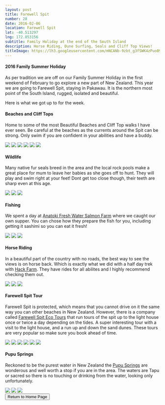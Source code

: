```yaml
---
layout: post
title: Farewell Spit
number: 28
date: 2016-02-06
location: Farewell Spit
lat: -40.513297
lng: 172.853156
subtitle: Family Holiday at the end of the South Island
description: Horse Riding, Dune Surfing, Seals and Cliff Top Views!
titleImage: https://lh3.googleusercontent.com/mNCANb-9zbt_g3fSWK4zPuo09D7_BFFD-dVyjwYZIrfWmEI8UUDkBBlB5eEgEnvNoJ1xfATdqSIhNB9CwOF6xS_xdtdYQdtrqgRrD4U7ZITDpH8-3_zVP5-Tk-uyGVQJfSCGogH-Nvk=w2400
---
```


<h4>2016 Family Summer Holiday</h4>

As per tradition we are off on our Family Summer Holiday in the first weekend of February to go explore a new part of New Zealand. This year we are going to Farewell Spit, staying in Pakawau.
It is the northern most point of the South Island, rugged, isolated and beautiful. 

Here is what we got up to for the week.

<h4>Beaches and Cliff Tops</h4>

Home to some of the most Beautiful Beaches and Cliff Top walks I have ever seen. Be careful at the beaches as the currents around the Spit can be strong. Only swim if you are confident in your abilities and have a buddy.

<img src="https://lh3.googleusercontent.com/VsAlCB2L12M1M5DrNk4jvkWhcqxGrNyrEqUJx6UhQ9ACxYBlVXmRroMNHVZU4HB8PXV-9Tk5zxOOIZrJKC2rG6-4cBF_vCtS39xGUQAWDAD3m-qW9w9ppwbXgcEmcidbMZwYt9BOlcc=w2400" class="image1">
<img src="https://lh3.googleusercontent.com/SwE94OGl8EJfRRNg2KF8OmCLaq5oA2gZ4j4DoJBYvRmN1O9C_E4eDGVyLcpoJ6L_H2goBv8IM0LR2rk90nnILYUizx3l0aoy8tZ6i18ZrIyA-GLTn7dsIaGfRkI6PB7AZcjJkETMDh8=w2400" class="image1">
<img src="https://lh3.googleusercontent.com/o9xD_8F4Q5It9spTLCBilvLG-php5CUH9J0Y9RM8VKZgsgIkx2JM-NVLb9FcyviLMMITTvy4TLCsfXUQhZAJ0ASD2U7zYb6bR5VgXWyY3b3vmlw_VdXI-u7kZQ_qNlBBI_7VXMHCBlk=w2400" class="image1">
<img src="https://lh3.googleusercontent.com/Z88Pn0AP2RZuWhg4c7nIkXlY-uP9Q7QLbKGKP3TG30jF7AZ13yHvqOOtF_33rlOEsrTYo5ZvaYtz8FVdAcCela926WgPhGooG6JR224bBoBbXxZy6v3eUO-qOtZcu9M5uJrkI7HGLEg=w2400" class="image1">
<img src="https://lh3.googleusercontent.com/ME_bamVCP1CdD2FuGZYbmj1vmZ8rvGc5NBTkfGL44YKtblMINwMSACV3ghBX1hG9BtZDQivSbVzDjjxu1azVZzrHcpq7rkwWgL40UK-z3AIFkXUTwQgV0fSZH48gM6eWJXBX-kFUDEE=w2400" class="image1">
<img src="https://lh3.googleusercontent.com/cOdGf5KeiEOm30wFsCxpeJMzsax3R7MfSd33pUQ7aOwomSA0BdAxjUjSn_wPOd7gVARz-qGnKsJlWRujSRdJLJZF2Ize9FnHN0VLtJR3bUB9ApnP4JAuJMaUdCzdZaPiCSzjKWY-yg0=w2400" class="image1">

<h4>Wildlife</h4>

Many native fur seals breed in the area and the local rock pools make a great place for mum to leave her babies as she goes off to hunt. They will play and swim right at your feet! Dont get too close though, their teeth are sharp even at this age.

<img src="https://lh3.googleusercontent.com/pdSGCzvwWqz6ylCvl_QLn3VbsBipwr0jENySeITDAlOv0OOlVuwtNerGE9GpY2TdutS2IRl4sD52iPLOtyQaAt0d3eqoXXoFVF9cy_3n47KNf1XDBzljFJowkM7gqHPpkknTszZTGLQ=w2400" class="image1">
<img src="https://lh3.googleusercontent.com/1gf9WRu_MYL4gQ1rCXTjKprmGUv2rjO2uZ06wHq0vQe16vnW8_y1_nInSRm7iOPETmUv8KaOmq8f5n_xqEbDMNzTHxCxNIh08-y1J-wjh8fILSs7mCz4oPcuHwC0oQDlP5zYIS9Apao=w2400" class="image1">
<img src="https://lh3.googleusercontent.com/0CD_3_B53l7bUYoRswJnEYuymFv1IBDfjGOJnPiTrtihAYhJcXUkfB1QTbuGJsTK2f3cRV35Xl7-n_onCuZKbjTnm716iUm1Xct9_nawp28Eq4Yjxjj-b-OLU838FpRU5F9xUlRHtCM=w2400" class="image1">

<h4>Fishing</h4>

We spent a day at <a target="_blank" href="http://www.anatokisalmon.co.nz/">Anatoki Fresh Water Salmon Farm</a> where we caught our own supper. You can chose how they prepare the fish for you, including getting it sashimi so you can eat it fresh!

<img src="https://lh3.googleusercontent.com/49sNIzP43plGmVEINnVli9wigU7hUqAy3f0KGrM9TFa18S08LqUjyeYaTNBYwXj48lMSAXMS3lmi5_OXQw2f9MUdA6ZUfr6ukNku1RtxYXfy7rDj7dcNGmws1SPeGBXQcr7EkXb4B24=w2400" class="image1">
<img src="https://lh3.googleusercontent.com/PgmkYwt_w4Np8XwcjG_hkhOQxbgIvafJkxZj43WvosI00999pOsKDDxfnKXLhg61X9_K7hfn2EnhThqS9ypnk0MPbYMzQbia1qntt8_ZylprZeDctzt6XPOQjfJTT-TQdiJCsDTZs-0=w2400" class="image1">
<img src="https://lh3.googleusercontent.com/Pa5FPiMgcBPN44diEKwoEvP4RiE6l095BI5cH5egNZpzcsz1E5GK_GL5XV5CcPpYTrdexib_UCasZ_6TPb9uLVzHxNoxJ20Ff5P1JEoL8aNaNqtdJQbD_RjZ8U_M97j-FpCBeK47Slk=w2400" class="image1">

<h4>Horse Riding</h4>

In a beautiful part of the country with no roads, the best way to see the views is on horse back. Which is exactly what we did with a half day trek with 
<a target="_blank" href="http://www.hackfarm.co.nz/">Hack Farm</a>. They have rides for all abilites and I highly recommend checking them out.

<img src="https://lh3.googleusercontent.com/OjvHuTM8kPyEHBud4ebU2ZI_H93LphJu8urRSEBwBHzp4IY2zD74oby7XLejaPwcGDF2TvJWQrKYgGubTtSbdXGScpfXymfjv2QxjJIUZkU2ehf2V7qwTg3a-UBMdapR4JuwE6EAGbc=w2400" class="image1">
<img src="https://lh3.googleusercontent.com/X__A15j9rLUv3KggxVDBtK1ebhbV9dbLT_Ehs7G_1U2onX4B65fIVhHOLYvFfeAlujH3RxMDU8_1I6KqiRpG_MGr77OcZ86cOCOm1TrNOG648M4VcYNmiA1mS_TVcfgP0LGI-QewQ38=w2400" class="image1">
<img src="https://lh3.googleusercontent.com/Tny6-bQiQ-eqpnzi64X4PeqaQ5mgkvdYn1LNALLAnLljBUqer6HqogZZh5eynbCpG7NiuViTat46kSFPHZQJhkroWWOCs4jAQRk8R6sQu3YZd5NbraD54NKNZ4aBEDKl7XPt0GTCw3o=w2400" class="image1">

<h4>Farewell Spit Tour</h4> 

Farewell Spit is protected, which means that you cannot drive on it the same way you can other beaches in New Zealand.
However, there is a company called <a target="_blank" href="http://www.farewellspit.com/">Farewell Spit Eco Tours</a> that run tours of the spit up to the light house once or twice a day depending on the tides. 
A super interesting tour with a visit to the light house, and a run up and down the sand dunes. These tours are very popular so make sure you book ahead of time. 

<img src="https://lh3.googleusercontent.com/IGQs7SwPLja6_HJ6hoxQXOCXyqvvfoHFwyJ-J9OlvotjnL8qlAiWvUCm0XJuTb-LhiQ4HZy4o6MpnQpc81ygLFhobYY15gDBYdRKmlF_vSoKhBNUTxXm2c3pFCygIP8Z7dpkoTTtyV8=w2400" class="image1">
<img src="https://lh3.googleusercontent.com/nY2vsJyho_TsBYbpv_iOF_p__FSXUqiqRa1HR8CgBdqiNokZg3ZrWSkaDDriGFwbuwknOsPQGNpESH21Ixx5X1Cx2HiZyIXR1tjL4uXP4PeMBR007NjNUMqm8xz2r_e5dx0xrCEIqpk=w2400" class="image1">
<img src="https://lh3.googleusercontent.com/cmGM0okIUX5GjOoov35T4T4H82Fb-f2Lj1vqNYqdEb8iEEXRVeo66jq1A4nNlB8Iw2gCt7rJdUfxcSyXAGvEqlIB7398ywMttZ4QrGZ1bykFdEZK89dHDVsIghcLQv_FTRRUCQ_QD3U=w2400" class="image1">
<img src="https://lh3.googleusercontent.com/cFMnawoA8cbGsFVVsXBc3NiEhqqK9lH4oXWyMP287H5Poojw6S5jqWnoyo6zF3opKj219Q4_baKsA9k5jwtAUlWGphWWayUKnvQiVRWSKF1SjyskJs5sYTRW-OANID2k7RpC8vLtc28=w2400" class="image1">
<img src="https://lh3.googleusercontent.com/IDtstVtQC5IGzrywxIAUapHPUltFXb69wUiNpi0lQB8Pbw8Vbm6HoO_uHOGkIcZYajNTdZD8Tx9zYd7rdzvBTtwT5p2AxbLaSdTlD3AeYjA2Om5971kIhyHWtBbgWzweLtuTDyTAV3w=w2400" class="image1">
<img src="https://lh3.googleusercontent.com/gH1oC7eaf84TDN2-9x4Lezs1Fv4MCjEb1UqmysPKlMM8-Hy_JOj_FXkQfzksTaC3Fe-MreKL97NWMvhUEtFooLS1wg5ZwxM0G1vYluJ4em_4i5fdWxvbyM6JzzTBix3S98x2tfD-_KM=w2400" class="image1">

<h4>Pupu Springs</h4>

Reckoned to be the purest water in New Zealand the <a target="_blank" href="https://www.doc.govt.nz/parks-and-recreation/places-to-go/nelson-tasman/places/takaka-area/te-waikoropupu-springs/">Pupu Springs</a> are wonderous and well worth a stop if you are in the area.
The waters are Tapu or sacred so there is no touching or drinking from the water, looking only unfortunately.

<img src="https://lh3.googleusercontent.com/cRQt5ATpiXOVysAXn6oNil67LW2IJ7Tu9oNh8RNXoUqosNZletwMNIXhdUEWaNZ-7NYCjZWlzrJfcyBnNdp8zFtbZ2pnjoHInw-SFHGDkL3UpabFaUBXhY8SOQUMOBigRzT77D_1464=w2400" class="image1">
<img src="https://lh3.googleusercontent.com/v_u4B3kwG4YFqFmRAhPxTsV8hmrddWPRxIKO9FZ8C95tcMDUn74R2RezpTwhdETyF0zsraNnk-yzULJRMLtGlSLGAuQgokDunwxiSBmgkvNojHyucHFieY_A2kIrpdfKDFdscrMOUjc=w2400" class="image1">
<img src="https://lh3.googleusercontent.com/l3OezceIDIFqFYKN_jw-b2PZyajEtofOr4lWP90c-J6t7BpKJphe6BISlHvih2BdrmMZiE3dk-GnOA0CR_RS-72WDeZAgzXtBYlPrjeR_YRVhtT9nx-rKIfjHXJCSMfx0AofQSHn0kI=w2400" class="image1">


<div class="wrapper">
  <input type="button" class="button" value="Return to Home Page" onclick="self.close()">
</div>
